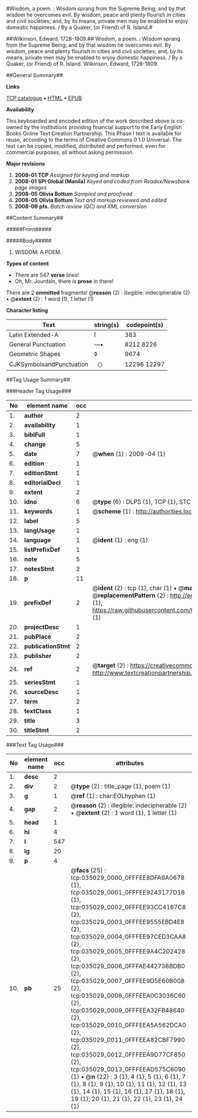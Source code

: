 #Wisdom, a poem. : Wisdom sprang from the Supreme Being; and by that wisdom he overcomes evil. By wisdom, peace and plenty flourish in cities and civil societies; and, by its means, private men may be enabled to enjoy domestic happiness. / By a Quaker, (or Friend) of R. Island.#

##Wilkinson, Edward, 1728-1809.##
Wisdom, a poem. : Wisdom sprang from the Supreme Being; and by that wisdom he overcomes evil. By wisdom, peace and plenty flourish in cities and civil societies; and, by its means, private men may be enabled to enjoy domestic happiness. / By a Quaker, (or Friend) of R. Island.
Wilkinson, Edward, 1728-1809.

##General Summary##

**Links**

[TCP catalogue](http://www.ota.ox.ac.uk/tcp/)  • 
[HTML](http://tei.it.ox.ac.uk/tcp/Texts-HTML/free/N26/N26341.html)  • 
[EPUB](http://tei.it.ox.ac.uk/tcp/Texts-EPUB/free/N26/N26341.epub)

**Availability**

This keyboarded and encoded edition of the
	       work described above is co-owned by the institutions
	       providing financial support to the Early English Books
	       Online Text Creation Partnership. This Phase I text is
	       available for reuse, according to the terms of Creative
	       Commons 0 1.0 Universal. The text can be copied,
	       modified, distributed and performed, even for
	       commercial purposes, all without asking permission.

**Major revisions**

1. __2008-01__ __TCP__ *Assigned for keying and markup*
1. __2008-01__ __SPi Global (Manila)__ *Keyed and coded from Readex/Newsbank page images*
1. __2008-05__ __Olivia Bottum__ *Sampled and proofread*
1. __2008-05__ __Olivia Bottum__ *Text and markup reviewed and edited*
1. __2008-09__ __pfs.__ *Batch review (QC) and XML conversion*

##Content Summary##

#####Front#####

#####Body#####

1. WISDOM: A POEM.

**Types of content**

  * There are 547 **verse** lines!
  * Oh, Mr. Jourdain, there is **prose** in there!

There are 2 **ommitted** fragments! 
 @__reason__ (2) : illegible: indecipherable (2)  •  @__extent__ (2) : 1 word (1), 1 letter (1)

**Character listing**


|Text|string(s)|codepoint(s)|
|---|---|---|
|Latin Extended-A|ſ|383|
|General Punctuation|—•|8212 8226|
|Geometric Shapes|◊|9674|
|CJKSymbolsandPunctuation|〈〉|12296 12297|

##Tag Usage Summary##

###Header Tag Usage###

|No|element name|occ|attributes|
|---|---|---|---|
|1.|__author__|2||
|2.|__availability__|1||
|3.|__biblFull__|1||
|4.|__change__|5||
|5.|__date__|7| @__when__ (1) : 2009-04 (1)|
|6.|__edition__|1||
|7.|__editionStmt__|1||
|8.|__editorialDecl__|1||
|9.|__extent__|2||
|10.|__idno__|6| @__type__ (6) : DLPS (1), TCP (1), STC (1), NOTIS (1), IMAGE-SET (1), EVANS-CITATION (1)|
|11.|__keywords__|1| @__scheme__ (1) : http://authorities.loc.gov/ (1)|
|12.|__label__|5||
|13.|__langUsage__|1||
|14.|__language__|1| @__ident__ (1) : eng (1)|
|15.|__listPrefixDef__|1||
|16.|__note__|5||
|17.|__notesStmt__|2||
|18.|__p__|11||
|19.|__prefixDef__|2| @__ident__ (2) : tcp (1), char (1)  •  @__matchPattern__ (2) : ([0-9\-]+):([0-9IVX]+) (1), (.+) (1)  •  @__replacementPattern__ (2) : http://eebo.chadwyck.com/downloadtiff?vid=$1&page=$2 (1), https://raw.githubusercontent.com/textcreationpartnership/Texts/master/tcpchars.xml#$1 (1)|
|20.|__projectDesc__|1||
|21.|__pubPlace__|2||
|22.|__publicationStmt__|2||
|23.|__publisher__|2||
|24.|__ref__|2| @__target__ (2) : https://creativecommons.org/publicdomain/zero/1.0/ (1), http://www.textcreationpartnership.org/docs/. (1)|
|25.|__seriesStmt__|1||
|26.|__sourceDesc__|1||
|27.|__term__|2||
|28.|__textClass__|1||
|29.|__title__|3||
|30.|__titleStmt__|2||


###Text Tag Usage###

|No|element name|occ|attributes|
|---|---|---|---|
|1.|__desc__|2||
|2.|__div__|2| @__type__ (2) : title_page (1), poem (1)|
|3.|__g__|1| @__ref__ (1) : char:EOLhyphen (1)|
|4.|__gap__|2| @__reason__ (2) : illegible: indecipherable (2)  •  @__extent__ (2) : 1 word (1), 1 letter (1)|
|5.|__head__|1||
|6.|__hi__|4||
|7.|__l__|547||
|8.|__lg__|20||
|9.|__p__|4||
|10.|__pb__|25| @__facs__ (25) : tcp:035029_0000_0FFFEE8DFA6A0678 (1), tcp:035029_0001_0FFFEE9243177D18 (1), tcp:035029_0002_0FFFEE93CC4167C8 (2), tcp:035029_0003_0FFFEE9555EBD4E8 (2), tcp:035029_0004_0FFFEE97CED3CAA8 (2), tcp:035029_0005_0FFFEE9A4C202428 (2), tcp:035029_0006_0FFFAE442738BDB0 (2), tcp:035029_0007_0FFFEE9D5E60B008 (2), tcp:035029_0008_0FFFEEA0C3036C60 (2), tcp:035029_0009_0FFFEEA32FB48640 (2), tcp:035029_0010_0FFFEEA5A562DCA0 (2), tcp:035029_0011_0FFFEEA82CBF7990 (2), tcp:035029_0012_0FFFEEA9D77CF850 (2), tcp:035029_0013_0FFFEEAD575C6090 (1)  •  @__n__ (22) : 3 (1), 4 (1), 5 (1), 6 (1), 7 (1), 8 (1), 9 (1), 10 (1), 11 (1), 12 (1), 13 (1), 14 (1), 15 (1), 16 (1), 17 (1), 18 (1), 19 (1), 20 (1), 21 (1), 22 (1), 23 (1), 24 (1)|
